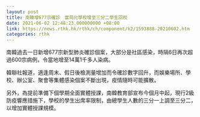 ```yaml
---
layout: post
title: 南韓增677宗確診　當局允學校增至三分二學生回校
date: 2021-06-02 12:48:23.000000000 +08:00
link: https://news.rthk.hk/rthk/ch/component/k2/1593888-20210602.htm
categories: rthk
---
```


南韓過去一日新增677宗新型肺炎確診個案，大部分是社區感染，時隔6日再次超過600宗病例，令當地增至14萬1千多人染病。

韓聯社報道，適逢周末、假日後檢測量增加而令確診數字回升，而娛樂場所、學校、辦公室、聚會等集體感染個案不斷出現，疫情隨時可能擴散。

另外，為提前準備下個學期全面實體授課，南韓教育部宣布今個月中起，現行2級防疫響應措施下，學校的學生出席率限制，由總學生人數的三分一上調至三分二，以增加實體授課規模。
